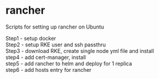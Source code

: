 # rancher
Scripts for setting up rancher on Ubuntu

Step1 - setup docker<br>
Step2 - setup RKE user and ssh passthru<br>
Step3 - download RKE, create single node yml file and install<br>
step4 - add cert-manager, install<br>
step5 - add rancher to helm and deploy for 1 replica<br>
step6 - add hosts entry for rancher<br>

